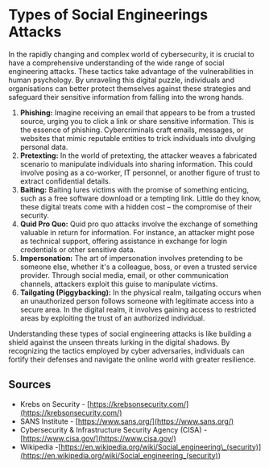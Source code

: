 # Types of Social Engineerings Attacks

In the rapidly changing and complex world of cybersecurity, it is crucial to have a comprehensive understanding of the wide range of social engineering attacks. These tactics take advantage of the vulnerabilities in human psychology. By unraveling this digital puzzle, individuals and organisations can better protect themselves against these strategies and safeguard their sensitive information from falling into the wrong hands.

1. **Phishing:**
   Imagine receiving an email that appears to be from a trusted source, urging you to click a link or share sensitive information. This is the essence of phishing. Cybercriminals craft emails, messages, or websites that mimic reputable entities to trick individuals into divulging personal data.
1. **Pretexting:**
   In the world of pretexting, the attacker weaves a fabricated scenario to manipulate individuals into sharing information. This could involve posing as a co-worker, IT personnel, or another figure of trust to extract confidential details.
1. **Baiting:**
   Baiting lures victims with the promise of something enticing, such as a free software download or a tempting link. Little do they know, these digital treats come with a hidden cost – the compromise of their security.
1. **Quid Pro Quo:**
   Quid pro quo attacks involve the exchange of something valuable in return for information. For instance, an attacker might pose as technical support, offering assistance in exchange for login credentials or other sensitive data.
1. **Impersonation:**
   The art of impersonation involves pretending to be someone else, whether it's a colleague, boss, or even a trusted service provider. Through social media, email, or other communication channels, attackers exploit this guise to manipulate victims.
1. **Tailgating (Piggybacking):**
   In the physical realm, tailgating occurs when an unauthorized person follows someone with legitimate access into a secure area. In the digital realm, it involves gaining access to restricted areas by exploiting the trust of an authorized individual.

Understanding these types of social engineering attacks is like building a shield against the unseen threats lurking in the digital shadows. By recognizing the tactics employed by cyber adversaries, individuals can fortify their defenses and navigate the online world with greater resilience.

## Sources

- Krebs on Security - [https://krebsonsecurity.com/](https://krebsonsecurity.com/)
- SANS Institute - [https://www.sans.org/](https://www.sans.org/)
- Cybersecurity & Infrastructure Security Agency (CISA) - [https://www.cisa.gov/](https://www.cisa.gov/)
- Wikipedia -[https://en.wikipedia.org/wiki/Social_engineering\_(security)](<https://en.wikipedia.org/wiki/Social_engineering_(security)>)
